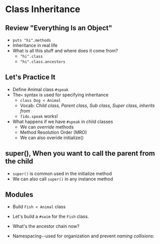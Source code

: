# Class Inheritance

## Review "Everything Is an Object"
- `puts "hi".methods`
- Inheritance in real life
- What is all this stuff and where does it come from?
  - `"hi".class`
  - `"hi".class.ancestors`

## Let's Practice It
- Define Animal class `#speak`
- The`<` syntax is used for specifying inheritance
    - `class Dog < Animal`
    - Vocab:  *Child class, Parent class, Sub class, Super class, inherits from*
  - `fido.speak` works!
- What happens if we have `#speak` in child classes
  - We can _override_ methods
  - Method Resolution Order (MRO)
  - We can also overide initialize()

## super(), When you want to call the parent from the child
- `super()` is common used in the initialize method
- We can also call `super()` in any instance method

## Modules  
- Build `Fish < Animal` class  
- Let's build a `#swim` for the `Fish` class.  

- What's the ancestor chain now?
- Namespacing--used for organization and prevent *naming collisions*:
